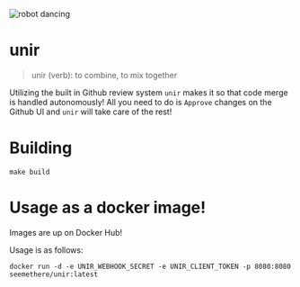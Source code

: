 ![robot dancing](https://media.giphy.com/media/tczJoRU7XwBS8/giphy.gif)

# unir

> unir (verb): to combine, to mix together

Utilizing the built in Github review system `unir` makes it so that
code merge is handled autonomously! All you need to do is `Approve`
changes on the Github UI and `unir` will take care of the rest!

# Building

```
make build
```

# Usage as a docker image!

Images are up on Docker Hub!

Usage is as follows:

```
docker run -d -e UNIR_WEBHOOK_SECRET -e UNIR_CLIENT_TOKEN -p 8080:8080 seemethere/unir:latest
```
